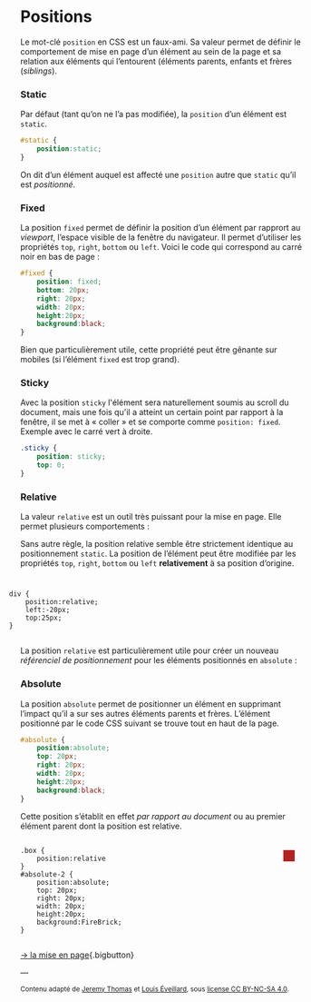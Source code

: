 # Positions

Le mot-clé `position` en CSS est un faux-ami. Sa valeur permet de définir le comportement de mise en page d’un élément au sein de la page et sa relation aux éléments qui l’entourent (éléments parents, enfants et frères (_siblings_).

### Static

Par défaut (tant qu’on ne l’a pas modifiée), la `position` d’un élément est `static`.

```css
#static {
    position:static;
}
```

On dit d’un élément auquel est affecté une `position` autre que `static` qu’il est _positionné_.

### Fixed

La position `fixed` permet de définir la position d’un élément par rapprort au _viewport_, l’espace visible de la fenêtre du navigateur. Il permet d’utiliser les propriétés `top`, `right`, `bottom` ou `left`. Voici le code qui correspond au carré noir en bas de page :

```css
#fixed {
    position: fixed;
    bottom: 20px;
    right: 20px;
    width: 20px;
    height:20px;
    background:black;
}
```

Bien que particulièrement utile, cette propriété peut être gênante sur mobiles (si l’élément `fixed` est trop grand).



### Sticky
Avec la position `sticky` l'élément sera naturellement soumis au scroll du document, mais une fois qu'il a atteint un certain point par rapport à la fenêtre, il se met à « coller » et se comporte comme `position: fixed`. Exemple avec le carré vert à droite. 



```css
.sticky {
    position: sticky;
    top: 0;
}
```
<div class="sticky"></div>

### Relative

La valeur `relative` est un outil très puissant pour la mise en page. Elle permet plusieurs comportements :  

Sans autre règle, la position relative semble être strictement identique au positionnement `static`.
La position de l’élément peut être modifiée par les propriétés `top`, `right`, `bottom` ou `left` **relativement** à sa position d’origine.

<div style="padding-bottom:25px">

<div class="el no-padding">

<article class="el " style="position:relative; left:-20px; top:25px; z-index:3">

    div {
        position:relative;
        left:-20px;
        top:25px;
    }

</article>

</div>

</div>

La position `relative` est particulièrement utile pour créer un nouveau _référenciel de positionnement_ pour les éléments positionnés en `absolute` :

### Absolute

La position `absolute` permet de positionner un élément en supprimant l’impact qu’il a sur ses autres éléments parents et frères. L’élément positionné par le code CSS suivant se trouve tout en haut de la page.

```css
#absolute {
    position:absolute;
    top: 20px;
    right: 20px;
    width: 20px;
    height:20px;
    background:black;
}
```
Cette position s’établit en effet _par rapport au document_ ou au premier élément parent dont la position est relative.

<div class="el box" style="position:relative">
    <div style="position:absolute; top: 20px; right: 20px; width: 20px; height:20px; background:FireBrick;"></div>
    <pre><code>
.box {
    position:relative
}
#absolute-2 {
    position:absolute;
    top: 20px;
    right: 20px;
    width: 20px;
    height:20px;
    background:FireBrick;
}
    </code></pre>
</div>

[→ la mise en page](../layout/){.bigbutton}


—

<small>Contenu adapté de [Jeremy Thomas](https://marksheet.io) et [Louis Éveillard](http://pca.louiseveillard.com/),  sous [license CC BY-NC-SA 4.0](https://creativecommons.org/licenses/by-nc-sa/4.0/). </small>
